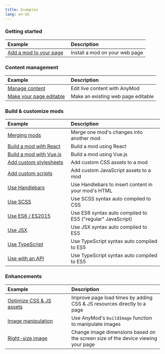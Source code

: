 ```yaml
---
title: Examples
lang: en-US
---
```


### Getting started

| Example                                            | Description                    |
| :------------------------------------------------- | :----------------------------- |
| [Add a mod to your page](/examples/add-a-mod.html) | Install a mod on your web page |

### Content management

| Example                                                      | Description                        |
| :----------------------------------------------------------- | :--------------------------------- |
| [Manage content](/examples/content-management.html)          | Edit live content with AnyMod      |
| [Make your page editable](/examples/make-page-editable.html) | Make an existing web page editable |

<!-- | [Create a draft](/examples/create-a-draft.html) | Edit and preview content before publishing | -->

### Build & customize mods

| Example                                                     | Description                                                |
| :---------------------------------------------------------- | :--------------------------------------------------------- |
| [Merging mods](/examples/merging-mods.html)                 | Merge one mod's changes into another mod                   |
| [Build a mod with React](/examples/react.html)              | Build a mod using React                                    |
| [Build a mod with Vue.js](/examples/vue.html)               | Build a mod using Vue.js                                   |
| [Add custom stylesheets](/examples/custom-stylesheets.html) | Add custom CSS assets to a mod                             |
| [Add custom scripts](/examples/custom-scripts.html)         | Add custom JavaScript assets to a mod                      |
| [Use Handlebars](/examples/handlebars.html)                 | Use Handlebars to insert content in your mod's HTML        |
| [Use SCSS](/examples/scss.html)                             | Use SCSS syntax auto compiled to CSS                       |
| [Use ES6 / ES2015](/examples/es6.html)                      | Use ES6 syntax auto compiled to ES5 ("regular" JavaScript) |
| [Use JSX](/examples/jsx.html)                               | Use JSX syntax auto compiled to ES5                        |
| [Use TypeScript](/examples/typescript.html)                 | Use TypeScript syntax auto compiled to ES5                 |
| [Use with an API](/examples/with-api.html)                  | Use TypeScript syntax auto compiled to ES5                 |

### Enhancements

| Example                                                    | Description                                                                      |
| :--------------------------------------------------------- | :------------------------------------------------------------------------------- |
| [Optimize CSS & JS assets](/examples/optimize-assets.html) | Improve page load times by adding CSS & JS resources directly to a page          |
| [Image manipulation](/examples/image-manipulation.html)    | Use AnyMod's `buildImage` function to manipulate images                          |
| [Right-size image](/examples/right-size-image.html)        | Change image dimensions based on the screen size of the device viewing your page |

<!-- ### External services [TODO]

| Example | Description |
|:------------- |:------------- |
| [Axios](/examples/axios.html) | Use Axios to read from an API |
| [Mailchimp](/examples/mailchimp.html) | Create a signup form with Mailchimp |
| [Cloudinary](/examples/cloudinary.html) | Create a mod for uploading images to Cloudinary |
| [Google Maps](/examples/google-maps.html) | Display and manipulate a Google Map in your mod |
| [reCAPTCHA](/examples/recaptcha.html) | Add reCAPTCHA to a form | -->

<style>
  @media (min-width: 480px) {
    td:first-child,
    th:first-child {
      min-width: 190px;
    }
  }
</style>
